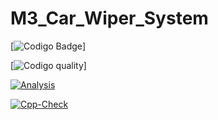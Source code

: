 # M3_Car_Wiper_System

[![Codigo Badge](https://api.codiga.io/project/33588/status/svg)]


[![Codigo quality](https://api.codiga.io/project/33588/score/svg)]

[![Analysis](https://github.com/HemantRam/M3_Car_Wiper_System/actions/workflows/analysis.yml/badge.svg)](https://github.com/HemantRam/M3_Car_Wiper_System/actions/workflows/analysis.yml)

[![Cpp-Check](https://github.com/HemantRam/M3_Car_Wiper_System/actions/workflows/cpp.yml/badge.svg)](https://github.com/HemantRam/M3_Car_Wiper_System/actions/workflows/cpp.yml)

